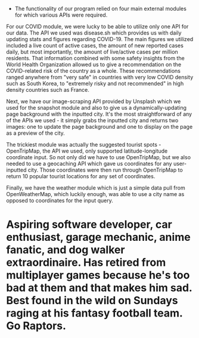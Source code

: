 - The functionality of our program relied on four main external modules for which various APIs were required.

For our COVID module, we were lucky to be able to utilize only one API for our data. The API we used was disease.sh which provides us with daily updating stats and figures regarding COVID-19. The main figures we utilized included a live count of active cases, the amount of new reported cases daily, but most importantly, the amount of live/active cases per million residents. That information combined with some safety insights from the World Health Organization allowed us to give a recommendation on the COVID-related risk of the country as a whole. These recommendations ranged anywhere from "very safe" in countries with very low COVID density such as South Korea, to "extremely risky and not recommended" in high density countries such as France.

Next, we have our image-scraping API provided by Unsplash which we used for the snapshot module and also to give us a dynamically-updating page background with the inputted city. It's the most straightforward of any of the APIs we used - it simply grabs the inputted city and returns two images: one to update the page background and one to display on the page as a preview of the city.

The trickiest module was actually the suggested tourist spots - OpenTripMap, the API we used, only supported latitude-longitude coordinate input. So not only did we have to use OpenTripMap, but we also needed to use a geocaching API which gave us coordinates for any user-inputted city. Those coordinates were then run through OpenTripMap to return 10 popular tourist locations for any set of coordinates.

Finally, we have the weather module which is just a simple data pull from OpenWeatherMap, which luckily enough, was able to use a city name as opposed to coordinates for the input query.



# Aspiring software developer, car enthusiast, garage mechanic, anime fanatic, and dog walker extraordinaire. Has retired from multiplayer games because he's too bad at them and that makes him sad. Best found in the wild on Sundays raging at his fantasy football team. Go Raptors.